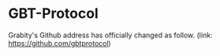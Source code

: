 # GBT-Protocol
Grabity's Github address has officially changed as follow. (link: https://github.com/gbtprotocol)
